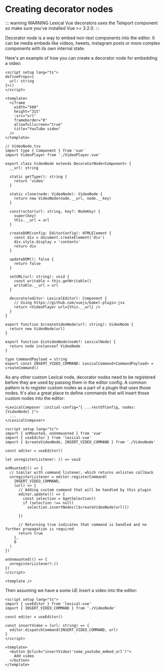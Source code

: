 # Creating decorator nodes

::: warning WARNING
Lexical Vue decorators uses the Teleport component so make sure you've installed Vue >= 3.2.0.
:::

Decorator node is a way to embed non-text components into the editor. It can be media embeds like videos, tweets, instagram posts or more complex components with its own internal state.

Here's an example of how you can create a decorator node for embedding a video:

```vue
<script setup lang="ts">
defineProps<{
  url: string
}>()
</script>

<template>
  <iframe
    width="560"
    height="315"
    :src="url"
    frameborder="0"
    allowfullscreen="true"
    title="YouTube video"
  />
</template>
```

```tsx
// VideoNode.tsx
import type { Component } from 'vue'
import VideoPlayer from './VideoPlayer.vue'

export class VideoNode extends DecoratorNode<Component> {
  __url: string

  static getType(): string {
    return 'video'
  }

  static clone(node: VideoNode): VideoNode {
    return new VideoNode(node.__url, node.__key)
  }

  constructor(url: string, key?: NodeKey) {
    super(key)
    this.__url = url
  }

  createDOM(config: EditorConfig): HTMLElement {
    const div = document.createElement('div')
    div.style.display = 'contents'
    return div
  }

  updateDOM(): false {
    return false
  }

  setURL(url: string): void {
    const writable = this.getWritable()
    writable.__url = url
  }

  decorate(editor: LexicalEditor): Component {
    // Using https://github.com/vuejs/babel-plugin-jsx
    return <VideoPlayer url={this.__url} />
  }
}

export function $createVideoNode(url: string): VideoNode {
  return new VideoNode(url)
}

export function $isVideoNode(node?: LexicalNode) {
  return node instanceof VideoNode
}

type CommandPayload = string
export const INSERT_VIDEO_COMMAND: LexicalCommand<CommandPayload> = createCommand()
```

As any other custom Lexical node, decorator nodes need to be registered before they are used by passing them in the editor config. A common pattern is to register custom nodes as a part of a plugin that uses those nodes. It's also a great place to define commands that will insert those custom nodes into the editor:

```vue
<LexicalComposer :initial-config="{ ...restOfConfig, nodes: [VideoNode] }">
  ...
</LexicalComposer>
```

```vue
<script setup lang="ts">
import { onMounted, onUnmounted } from 'vue'
import { useEditor } from 'lexical-vue'
import { $createVideoNode, INSERT_VIDEO_COMMAND } from './VideoNode'

const editor = useEditor()

let unregisterListener: () => void

onMounted(() => {
  // Similar with command listener, which returns unlisten callback
  unregisterListener = editor.registerCommand(
    INSERT_VIDEO_COMMAND,
    (url) => {
      // Adding custom command that will be handled by this plugin
      editor.update(() => {
        const selection = $getSelection()
        if (selection !== null)
          selection.insertNodes([$createVideoNode(url)])

      })

      // Returning true indicates that command is handled and no further propagation is required
      return true
    },
    0
  )
})

onUnmounted(() => {
  unregisterListener?.()
})
</script>

<template />
```

Then assuming we have a some UE insert a video into the editor:

```vue
<script setup lang="ts">
import { useEditor } from 'lexical-vue'
import { INSERT_VIDEO_COMMAND } from './VideoNode'

const editor = useEditor()

const insertVideo = (url: string) => {
  editor.dispatchCommand(INSERT_VIDEO_COMMAND, url)
}
</script>

<template>
  <button @click="insertVideo('some_youtube_embed_url')">
    Add video
  </button>
</template>
```
